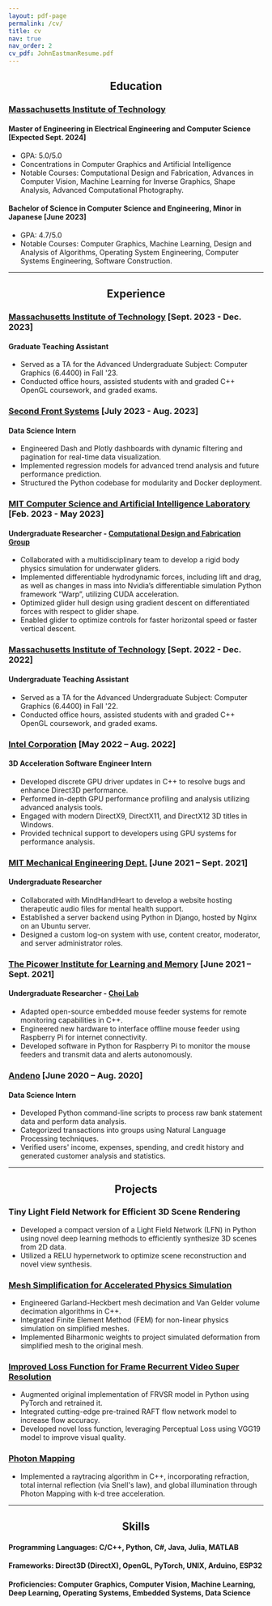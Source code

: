 ```yaml
---
layout: pdf-page
permalink: /cv/
title: cv
nav: true
nav_order: 2
cv_pdf: JohnEastmanResume.pdf
---
```


## <center>Education</center>
### [Massachusetts Institute of Technology](https://mit.edu/) 
#### Master of Engineering in Electrical Engineering and Computer Science [Expected Sept. 2024]
- GPA: 5.0/5.0
- Concentrations in Computer Graphics and Artificial Intelligence
- Notable Courses: Computational Design and Fabrication, Advances in Computer Vision, Machine Learning for Inverse Graphics, Shape Analysis, Advanced Computational Photography.

#### Bachelor of Science in Computer Science and Engineering, Minor in Japanese [June 2023]
- GPA: 4.7/5.0
- Notable Courses: Computer Graphics, Machine Learning, Design and Analysis of Algorithms, Operating System Engineering, Computer Systems Engineering, Software Construction.

---

## <center>Experience</center>

### [Massachusetts Institute of Technology](https://www.eecs.mit.edu/) [Sept. 2023 - Dec. 2023]
#### Graduate Teaching Assistant
- Served as a TA for the Advanced Undergraduate Subject: Computer Graphics (6.4400) in Fall '23.
- Conducted office hours, assisted students with and graded C++ OpenGL coursework, and graded exams.

### [Second Front Systems](https://www.secondfront.com/) [July 2023 - Aug. 2023]
#### Data Science Intern
- Engineered Dash and Plotly dashboards with dynamic filtering and pagination for real-time data visualization.
- Implemented regression models for advanced trend analysis and future performance prediction.
- Structured the Python codebase for modularity and Docker deployment.

### [MIT Computer Science and Artificial Intelligence Laboratory](https://www.csail.mit.edu/) [Feb. 2023 - May 2023]
#### Undergraduate Researcher - [Computational Design and Fabrication Group](https://cdfg.mit.edu/)
- Collaborated with a multidisciplinary team to develop a rigid body physics simulation for underwater gliders.
- Implemented differentiable hydrodynamic forces, including lift and drag, as well as changes in mass into Nvidia’s differentiable simulation Python framework “Warp”, utilizing CUDA acceleration.
- Optimized glider hull design using gradient descent on differentiated forces with respect to glider shape.
- Enabled glider to optimize controls for faster horizontal speed or faster vertical descent.

### [Massachusetts Institute of Technology](https://www.eecs.mit.edu/) [Sept. 2022 - Dec. 2022]
#### Undergraduate Teaching Assistant
- Served as a TA for the Advanced Undergraduate Subject: Computer Graphics (6.4400) in Fall '22.
- Conducted office hours, assisted students with and graded C++ OpenGL coursework, and graded exams.

### [Intel Corporation](https://www.intel.com) [May 2022 – Aug. 2022]
#### 3D Acceleration Software Engineer Intern
- Developed discrete GPU driver updates in C++ to resolve bugs and enhance Direct3D performance.
- Performed in-depth GPU performance profiling and analysis utilizing advanced analysis tools.
- Engaged with modern DirectX9, DirectX11, and DirectX12 3D titles in Windows.
- Provided technical support to developers using GPU systems for performance analysis.

### [MIT Mechanical Engineering Dept.](https://meche.mit.edu/) [June 2021 – Sept. 2021]
#### Undergraduate Researcher
- Collaborated with MindHandHeart to develop a website hosting therapeutic audio files for mental health support.
- Established a server backend using Python in Django, hosted by Nginx on an Ubuntu server.
- Designed a custom log-on system with use, content creator, moderator, and server administrator roles.

### [The Picower Institute for Learning and Memory](https://picower.mit.edu/) [June 2021 – Sept. 2021]
#### Undergraduate Researcher - [Choi Lab](https://picower.mit.edu/gloria-choi)
- Adapted open-source embedded mouse feeder systems for remote monitoring capabilities in C++.
- Engineered new hardware to interface offline mouse feeder using Raspberry Pi for internet connectivity.
- Developed software in Python for Raspberry Pi to monitor the mouse feeders and transmit data and alerts autonomously.

### [Andeno](https://www.andeno.com/en/) [June 2020 – Aug. 2020]
#### Data Science Intern
- Developed Python command-line scripts to process raw bank statement data and perform data analysis.
- Categorized transactions into groups using Natural Language Processing techniques.
- Verified users' income, expenses, spending, and credit history and generated customer analysis and statistics.

---

## <center>Projects</center>

### Tiny Light Field Network for Efficient 3D Scene Rendering
- Developed a compact version of a Light Field Network (LFN) in Python using novel deep learning methods to efficiently synthesize 3D scenes from 2D data.
- Utilized a RELU hypernetwork to optimize scene reconstruction and novel view synthesis.

### [Mesh Simplification for Accelerated Physics Simulation](/projects/mesh_simp_phys_sim/)
- Engineered Garland-Heckbert mesh decimation and Van Gelder volume decimation algorithms in C++.
- Integrated Finite Element Method (FEM) for non-linear physics simulation on simplified meshes.
- Implemented Biharmonic weights to project simulated deformation from simplified mesh to the original mesh.

### [Improved Loss Function for Frame Recurrent Video Super Resolution](/projects/video_super_resolution/)
- Augmented original implementation of FRVSR model in Python using PyTorch and retrained it.
- Integrated cutting-edge pre-trained RAFT flow network model to increase flow accuracy.
- Developed novel loss function, leveraging Perceptual Loss using VGG19 model to improve visual quality.

### [Photon Mapping](/projects/photon_mapping/)
- Implemented a raytracing algorithm in C++, incorporating refraction, total internal reflection (via Snell's law), and global illumination through Photon Mapping with k-d tree acceleration.

---

## <center>Skills</center>

#### Programming Languages: C/C++, Python, C#, Java, Julia, MATLAB
#### Frameworks: Direct3D (DirectX), OpenGL, PyTorch, UNIX, Arduino, ESP32
#### Proficiencies: Computer Graphics, Computer Vision, Machine Learning, Deep Learning, Operating Systems, Embedded Systems, Data Science